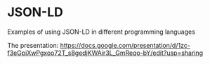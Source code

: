 # JSON-LD
Examples of using JSON-LD in different programming languages 

The presentation: https://docs.google.com/presentation/d/1zc-f3eGpiXwPgxoo72T_s8gedjKWAir3L_GmReqo-bY/edit?usp=sharing

